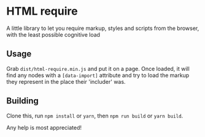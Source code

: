 # HTML require

A little library to let you require markup, styles and scripts from the browser,
with the least possible cognitive load

## Usage

Grab ``dist/html-require.min.js`` and put it on a page. Once loaded, it will find
any nodes with a ``[data-import]`` attribute and try to load the markup they
represent in the place their 'includer' was.

## Building

Clone this, run ``npm install`` or ``yarn``, then ``npm run build`` or ``yarn build``.

Any help is most appreciated!
